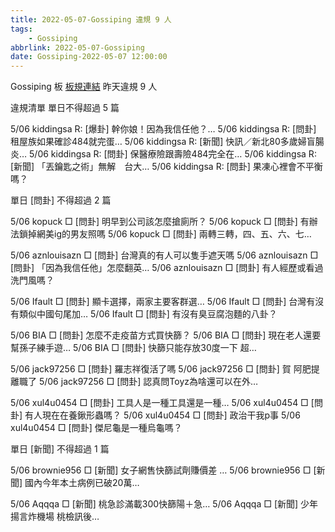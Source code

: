```yaml
---
title: 2022-05-07-Gossiping 違規 9 人
tags:
    - Gossiping
abbrlink: 2022-05-07-Gossiping
date: Gossiping-2022-05-07 12:00:00
---
```

Gossiping 板 [板規連結](https://www.ptt.cc/bbs/Gossiping/M.1637425085.A.07D.html)
昨天違規 9 人
<!-- more -->

違規清單
單日不得超過 5 篇

5/06 kiddingsa R: [爆卦]  幹你娘！因為我信任他？…
5/06 kiddingsa R: [問卦] 租屋族如果確診484就完蛋…
5/06 kiddingsa R: [新聞] 快訊／新北80多歲婦盲腸炎…
5/06 kiddingsa R: [問卦] 保醫療險跟壽險484完全在…
5/06 kiddingsa R: [新聞] 「丟鑰匙之術」無解　台大…
5/06 kiddingsa R: [問卦] 果凍心裡會不平衡嗎？

單日 [問卦] 不得超過 2 篇

5/06 kopuck □ [問卦] 明早到公司該怎麼搶廁所？
5/06 kopuck □ [問卦] 有辦法鎖掉網美ig的男友照嗎
5/06 kopuck □ [問卦] 兩轉三轉，四、五、六、七…

5/06 aznlouisazn □ [問卦] 台灣真的有人可以隻手遮天嗎
5/06 aznlouisazn □ [問卦] 「因為我信任他」怎麼翻英…
5/06 aznlouisazn □ [問卦] 有人經歷或看過洗門風嗎？

5/06 Ifault □ [問卦] 顯卡選擇，兩家主要客群選…
5/06 Ifault □ [問卦] 台灣有沒有類似中國句尾加…
5/06 Ifault □ [問卦] 有沒有臭豆腐泡麵的八卦？

5/06 BIA □ [問卦] 怎麼不走疫苗方式買快篩？
5/06 BIA □ [問卦] 現在老人還要幫孫子練手遊…
5/06 BIA □ [問卦] 快篩只能存放30度一下 超…

5/06 jack97256 □ [問卦] 羅志祥復活了嗎
5/06 jack97256 □ [問卦] 賀 阿肥提離職了
5/06 jack97256 □ [問卦] 認真問Toyz為啥還可以在外…

5/06 xul4u0454 □ [問卦] 工具人是一種工具還是一種…
5/06 xul4u0454 □ [問卦] 有人現在在養鍬形蟲嗎？
5/06 xul4u0454 □ [問卦] 政治干我p事
5/06 xul4u0454 □ [問卦] 傑尼龜是一種烏龜嗎？

單日 [新聞] 不得超過 1 篇

5/06 brownie956 □ [新聞] 女子網售快篩試劑賺價差 …
5/06 brownie956 □ [新聞] 國內今年本土病例已破20萬…

5/06 Aqqqa □ [新聞] 桃急診滿載300快篩陽＋急…
5/06 Aqqqa □ [新聞] 少年揚言炸機場 桃檢訊後…